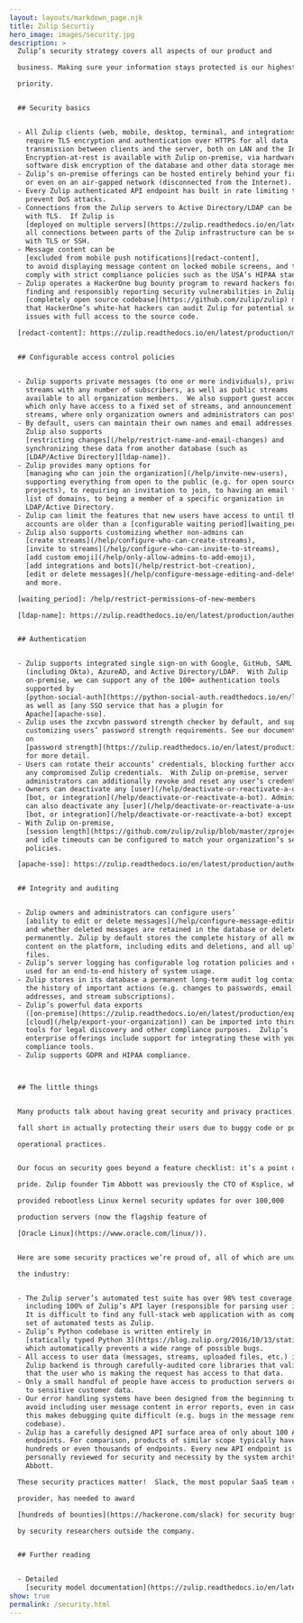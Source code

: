 ```yaml
---
layout: layouts/markdown_page.njk
title: Zulip Securtiy
hero_image: images/security.jpg
description: >
  Zulip’s security strategy covers all aspects of our product and

  business. Making sure your information stays protected is our highest

  priority.


  ## Security basics


  - All Zulip clients (web, mobile, desktop, terminal, and integrations)
    require TLS encryption and authentication over HTTPS for all data
    transmission between clients and the server, both on LAN and the Internet.
    Encryption-at-rest is available with Zulip on-premise, via hardware and
    software disk encryption of the database and other data storage media.
  - Zulip’s on-premise offerings can be hosted entirely behind your firewall,
    or even on an air-gapped network (disconnected from the Internet).
  - Every Zulip authenticated API endpoint has built in rate limiting to
    prevent DoS attacks.
  - Connections from the Zulip servers to Active Directory/LDAP can be secured
    with TLS.  If Zulip is
    [deployed on multiple servers](https://zulip.readthedocs.io/en/latest/production/deployment.html),
    all connections between parts of the Zulip infrastructure can be secured
    with TLS or SSH.
  - Message content can be
    [excluded from mobile push notifications][redact-content],
    to avoid displaying message content on locked mobile screens, and to
    comply with strict compliance policies such as the USA’s HIPAA standards.
  - Zulip operates a HackerOne bug bounty program to reward hackers for
    finding and responsibly reporting security vulnerabilities in Zulip.  Our
    [completely open source codebase](https://github.com/zulip/zulip) means
    that HackerOne’s white-hat hackers can audit Zulip for potential security
    issues with full access to the source code.

  [redact-content]: https://zulip.readthedocs.io/en/latest/production/mobile-push-notifications.html#security-and-privacy


  ## Configurable access control policies


  - Zulip supports private messages (to one or more individuals), private
    streams with any number of subscribers, as well as public streams
    available to all organization members.  We also support guest accounts,
    which only have access to a fixed set of streams, and announcement
    streams, where only organization owners and administrators can post.
  - By default, users can maintain their own names and email addresses, but
    Zulip also supports
    [restricting changes](/help/restrict-name-and-email-changes) and
    synchronizing these data from another database (such as
    [LDAP/Active Directory][ldap-name]).
  - Zulip provides many options for
    [managing who can join the organization](/help/invite-new-users),
    supporting everything from open to the public (e.g. for open source
    projects), to requiring an invitation to join, to having an email from a
    list of domains, to being a member of a specific organization in
    LDAP/Active Directory.
  - Zulip can limit the features that new users have access to until their
    accounts are older than a [configurable waiting period][waiting_period].
  - Zulip also supports customizing whether non-admins can
    [create streams](/help/configure-who-can-create-streams),
    [invite to streams](/help/configure-who-can-invite-to-streams),
    [add custom emoji](/help/only-allow-admins-to-add-emoji),
    [add integrations and bots](/help/restrict-bot-creation),
    [edit or delete messages](/help/configure-message-editing-and-deletion),
    and more.

  [waiting_period]: /help/restrict-permissions-of-new-members

  [ldap-name]: https://zulip.readthedocs.io/en/latest/production/authentication-methods.html#ldap-including-active-directory


  ## Authentication


  - Zulip supports integrated single sign-on with Google, GitHub, SAML
    (including Okta), AzureAD, and Active Directory/LDAP.  With Zulip
    on-premise, we can support any of the 100+ authentication tools
    supported by
    [python-social-auth](https://python-social-auth.readthedocs.io/en/latest/backends/index.html#social-backends)
    as well as [any SSO service that has a plugin for
    Apache][apache-sso].
  - Zulip uses the zxcvbn password strength checker by default, and supports
    customizing users’ password strength requirements. See our documentation
    on
    [password strength](https://zulip.readthedocs.io/en/latest/production/security-model.html#passwords)
    for more detail.
  - Users can rotate their accounts’ credentials, blocking further access from
    any compromised Zulip credentials.  With Zulip on-premise, server
    administrators can additionally revoke and reset any user’s credentials.
  - Owners can deactivate any [user](/help/deactivate-or-reactivate-a-user),
    [bot, or integration](/help/deactivate-or-reactivate-a-bot). Administrators
    can also deactivate any [user](/help/deactivate-or-reactivate-a-user),
    [bot, or integration](/help/deactivate-or-reactivate-a-bot) except owners.
  - With Zulip on-premise,
    [session length](https://github.com/zulip/zulip/blob/master/zproject/prod_settings_template.py#L206)
    and idle timeouts can be configured to match your organization’s security
    policies.

  [apache-sso]: https://zulip.readthedocs.io/en/latest/production/authentication-methods.html#apache-based-sso-with-remote-user


  ## Integrity and auditing


  - Zulip owners and administrators can configure users’
    [ability to edit or delete messages](/help/configure-message-editing-and-deletion),
    and whether deleted messages are retained in the database or deleted
    permanently. Zulip by default stores the complete history of all message
    content on the platform, including edits and deletions, and all uploaded
    files.
  - Zulip’s server logging has configurable log rotation policies and can be
    used for an end-to-end history of system usage.
  - Zulip stores in its database a permanent long-term audit log containing
    the history of important actions (e.g. changes to passwords, email
    addresses, and stream subscriptions).
  - Zulip’s powerful data exports
    ([on-premise](https://zulip.readthedocs.io/en/latest/production/export-and-import.html),
    [cloud](/help/export-your-organization)) can be imported into third-party
    tools for legal discovery and other compliance purposes.  Zulip’s
    enterprise offerings include support for integrating these with your
    compliance tools.
  - Zulip supports GDPR and HIPAA compliance.



  ## The little things


  Many products talk about having great security and privacy practices, but

  fall short in actually protecting their users due to buggy code or poor

  operational practices.


  Our focus on security goes beyond a feature checklist: it’s a point of

  pride. Zulip founder Tim Abbott was previously the CTO of Ksplice, which

  provided rebootless Linux kernel security updates for over 100,000

  production servers (now the flagship feature of

  [Oracle Linux](https://www.oracle.com/linux/)).


  Here are some security practices we’re proud of, all of which are unusual in

  the industry:


  - The Zulip server’s automated test suite has over 98% test coverage,
    including 100% of Zulip’s API layer (responsible for parsing user input).
    It is difficult to find any full-stack web application with as complete a
    set of automated tests as Zulip.
  - Zulip’s Python codebase is written entirely in
    [statically typed Python 3](https://blog.zulip.org/2016/10/13/static-types-in-python-oh-mypy/),
    which automatically prevents a wide range of possible bugs.
  - All access to user data (messages, streams, uploaded files, etc.) in the
    Zulip backend is through carefully-audited core libraries that validate
    that the user who is making the request has access to that data.
  - Only a small handful of people have access to production servers or
    to sensitive customer data.
  - Our error handling systems have been designed from the beginning to
    avoid including user message content in error reports, even in cases where
    this makes debugging quite difficult (e.g. bugs in the message rendering
    codebase).
  - Zulip has a carefully designed API surface area of only about 100 API
    endpoints. For comparison, products of similar scope typically have
    hundreds or even thousands of endpoints. Every new API endpoint is
    personally reviewed for security and necessity by the system architect Tim
    Abbott.

  These security practices matter!  Slack, the most popular SaaS team chat

  provider, has needed to award

  [hundreds of bounties](https://hackerone.com/slack) for security bugs found

  by security researchers outside the company.


  ## Further reading


  - Detailed
    [security model documentation](https://zulip.readthedocs.io/en/latest/production/security-model.html)
show: true
permalink: /security.html
---
```

